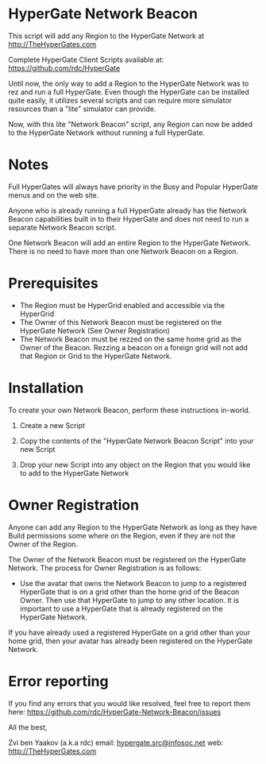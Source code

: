 HyperGate Network Beacon
========================

This script will add any Region to the HyperGate Network at http://TheHyperGates.com

Complete HyperGate Client Scripts available at: https://github.com/rdc/HyperGate


Until now, the only way to add a Region to the HyperGate Network was to rez and run a full HyperGate. Even though the HyperGate can be installed quite easily, it utilizes several scripts and can require more simulator resources than a "lite" simulator can provide.

Now, with this lite "Network Beacon" script, any Region can now be added to the HyperGate Network without running a full HyperGate.


Notes
=====

Full HyperGates will always have priority in the Busy and Popular HyperGate menus and on the web site.

Anyone who is already running a full HyperGate already has the Network Beacon capabilities built in to their HyperGate and does not need to run a separate Network Beacon script.

One Network Beacon will add an entire Region to the HyperGate Network. There is no need to have more than one Network Beacon on a Region.



Prerequisites
============

- The Region must be HyperGrid enabled and accessible via the HyperGrid
- The Owner of this Network Beacon must be registered on the HyperGate Network (See Owner Registration)
- The Network Beacon must be rezzed on the same home grid as the Owner of the Beacon. Rezzing a beacon on a foreign grid will not add that Region or Grid to the HyperGate Network.


Installation
============

To create your own Network Beacon, perform these instructions in-world.

1. Create a new Script

2. Copy the contents of the "HyperGate Network Beacon Script" into your new Script

3. Drop your new Script into any object on the Region that you would like to add to the HyperGate Network


Owner Registration
==================

Anyone can add any Region to the HyperGate Network as long as they have Build permissions some where on the Region, even if they are not the Owner of the Region.

The Owner of the Network Beacon must be registered on the HyperGate Network. The process for Owner Registration is as follows:

* Use the avatar that owns the Network Beacon to jump to a registered HyperGate that is on a grid other than the home grid of the Beacon Owner. Then use that HyperGate to jump to any other location. It is important to use a HyperGate that is already registered on the HyperGate Network.

If you have already used a registered HyperGate on a grid other than your home grid, then your avatar has already been registered on the HyperGate Network.


Error reporting
===============

If you find any errors that you would like resolved, feel free to report them here: https://github.com/rdc/HyperGate-Network-Beacon/issues




All the best,

Zvi ben Yaakov (a.k.a rdc)
email: hypergate.src@infosoc.net
web:   http://TheHyperGates.com

